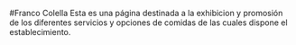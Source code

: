 #Franco Colella
Esta es una página destinada a la exhibicion y promosión de los diferentes servicios y opciones de comidas de las cuales dispone el establecimiento.